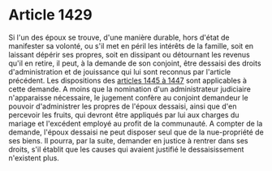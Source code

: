 # Article 1429

Si l'un des époux se trouve, d'une manière durable, hors d'état de manifester sa volonté, ou s'il met en péril les intérêts de la famille, soit en laissant dépérir ses propres, soit en dissipant ou détournant les revenus qu'il en retire, il peut, à la demande de son conjoint, être dessaisi des droits d'administration et de jouissance qui lui sont reconnus par l'article précédent. Les dispositions des <a href='/affichCodeArticle.do?cidTexte=LEGITEXT000006070721&idArticle=LEGIARTI000006439807&dateTexte=&categorieLien=cid' title='Code civil - art. 1445 (V)'>articles 1445 à 1447</a> sont applicables à cette demande. A moins que la nomination d'un administrateur judiciaire n'apparaisse nécessaire, le jugement confère au conjoint demandeur le pouvoir d'administrer les propres de l'époux dessaisi, ainsi que d'en percevoir les fruits, qui devront être appliqués par lui aux charges du mariage et l'excédent employé au profit de la communauté. A compter de la demande, l'époux dessaisi ne peut disposer seul que de la nue-propriété de ses biens. Il pourra, par la suite, demander en justice à rentrer dans ses droits, s'il établit que les causes qui avaient justifié le dessaisissement n'existent plus.